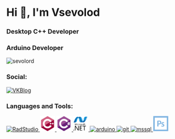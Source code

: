 <h1 align="left">Hi 👋, I'm Vsevolod</h1>
<h3 align="left">Desktop C++ Developer</h3>
<h3 align="left">Arduino Developer</h3>


<p align="left"> <img src="https://komarev.com/ghpvc/?username=sevolord&label=Profile%20views&color=0e75b6&style=flat" alt="sevolord" /> </p>
<h3 align="left">Social:</h3>
<p align="left"> <a href="https://vk.com/sevanakodil" target="_blank"> <img src="https://cdn.worldvectorlogo.com/logos/vk-1.svg" alt="VKBlog" width="40" height="40"/> </a> </p>
<h3 align="left">Languages and Tools:</h3>
<p align="left"> 

<a href="https://www.embarcadero.com/" target="_blank"> <img src="https://www.embarcadero.com/images/logos/logo-page/preview_rad-studio.png" alt="RadStudio" width="40" height="40"/> </a> 
<a href="https://www.w3schools.com/cpp/" target="_blank"> <img src="https://raw.githubusercontent.com/devicons/devicon/master/icons/cplusplus/cplusplus-original.svg" alt="cplusplus" width="40" height="40"/> </a> 
<a href="https://www.w3schools.com/cs/" target="_blank"> <img src="https://raw.githubusercontent.com/devicons/devicon/master/icons/csharp/csharp-original.svg" alt="csharp" width="40" height="40"/> </a> 
<a href="https://dotnet.microsoft.com/" target="_blank"> <img src="https://raw.githubusercontent.com/devicons/devicon/master/icons/dot-net/dot-net-original-wordmark.svg" alt="dotnet" width="40" height="40"/> </a> 
<a href="https://www.arduino.cc/" target="_blank"> <img src="https://cdn.worldvectorlogo.com/logos/arduino-1.svg" alt="arduino" width="40" height="40"/> </a> 
<a href="https://git-scm.com/" target="_blank"> <img src="https://www.vectorlogo.zone/logos/git-scm/git-scm-icon.svg" alt="git" width="40" height="40"/> </a> 
<a href="https://www.microsoft.com/en-us/sql-server" target="_blank"> <img src="https://pbs.twimg.com/profile_images/1268208526825975810/UyhnH012_400x400.jpg" alt="mssql" width="40" height="40"/> </a> 
<a href="https://www.photoshop.com/en" target="_blank"> <img src="https://raw.githubusercontent.com/devicons/devicon/master/icons/photoshop/photoshop-line.svg" alt="photoshop" width="40" height="40"/> </a> 

</p>
